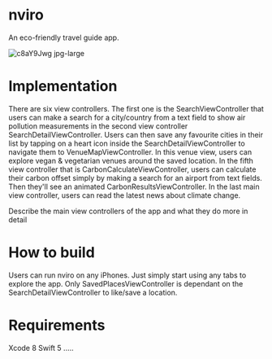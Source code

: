 # nviro
An eco-friendly travel guide app.

![c8aY9Jwg jpg-large](https://user-images.githubusercontent.com/78941775/145711176-b94b2842-8940-4086-aabb-3983c3e273da.jpeg)

# Implementation

There are six view controllers. The first one is the SearchViewController that users can make a search for a city/country from a text field to show air pollution measurements in the second view controller SearchDetailViewController. Users can then save any favourite cities in their list by tapping on a heart icon inside the SearchDetailViewController to navigate them to VenueMapViewController. In this venue view, users can explore vegan & vegetarian venues around the saved location. In the fifth view controller that is CarbonCalculateViewController, users can calculate their carbon offset simply by making a search for an airport from text fields. Then they'll see an animated CarbonResultsViewController. In the last main view controller, users can read the latest news about climate change.

Describe the main view controllers of the app and what they do more in detail

# How to build

Users can run nviro on any iPhones. Just simply start using any tabs to explore the app. Only SavedPlacesViewController is dependant on the SearchDetailViewController to like/save a location.

# Requirements

Xcode 8
Swift 5
.....
